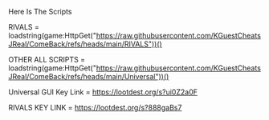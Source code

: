 Here Is The Scripts

RIVALS = loadstring(game:HttpGet("https://raw.githubusercontent.com/KGuestCheatsJReal/ComeBack/refs/heads/main/RIVALS"))()

OTHER ALL SCRIPTS = loadstring(game:HttpGet("https://raw.githubusercontent.com/KGuestCheatsJReal/ComeBack/refs/heads/main/Universal"))()

Universal GUI Key Link = https://lootdest.org/s?ui0Z2a0F

RIVALS KEY LINK = https://lootdest.org/s?888gaBs7

